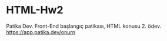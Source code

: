 # HTML-Hw2
Patika Dev. Front-End başlangıç patikası, HTML konusu 2. ödev.
https://app.patika.dev/onurn
